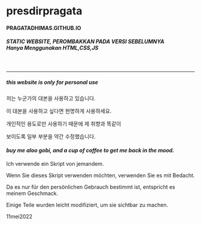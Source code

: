 # presdirpragata
<p><h4>PRAGATADHIMAS.GITHUB.IO</p></h4>
<h5>STATIC WEBSITE, PEROMBAKKAN PADA VERSI SEBELUMNYA<br><b>Hanya Menggunakan HTML,CSS,JS</h5></b></br>
<hr></hr>
<i><h5>this website is only for personal use</i></h5>
<p>저는 누군가의 대본을 사용하고 있습니다.</p>
이 대본을 사용하고 싶다면 현명하게 사용하세요.
<p>개인적인 용도로만 사용하기 때문에 제 취향과 똑같이</p>
보이도록 일부 부분을 약간 수정했습니다.</p>
<i><h4>buy me aloo gobi, and a cup of coffee to get me back in the mood.</i></h4>
<p> Ich verwende ein Skript von jemandem. </p>
Wenn Sie dieses Skript verwenden möchten, verwenden Sie es mit Bedacht.
<p> Da es nur für den persönlichen Gebrauch bestimmt ist, entspricht es meinem Geschmack. </p>
<p>Einige Teile wurden leicht modifiziert, um sie sichtbar zu machen. </p>
11mei2022
